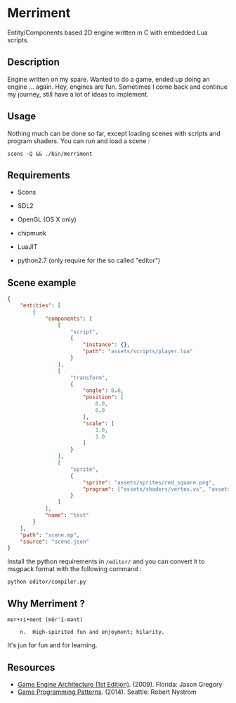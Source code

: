 # Merriment

Entity/Components based 2D engine written in C with embedded Lua scripts.

## Description

Engine written on my spare. Wanted to do a game, ended up doing an engine ... again. Hey, engines are fun.
Sometimes I come back and continue my journey, still have a lot of ideas to implement.

## Usage

Nothing much can be done so far, except loading scenes with scripts and program shaders.
You can run and load a scene :

```
scons -Q && ./bin/merriment
```

## Requirements

- Scons
- SDL2
- OpenGL (OS X only)
- chipmunk
- LuaJIT

- python2.7 (only require for the so called "editor")

## Scene example

```json
{
    "entities": [
        {
            "components": [
                [
                    "script",
                    {
                        "instance": {},
                        "path": "assets/scripts/player.lua"
                    }
                ],
                [
                    "transform",
                    {
                        "angle": 0.0,
                        "position": [
                            0.0,
                            0.0
                        ],
                        "scale": [
                            1.0,
                            1.0
                        ]
                    }
                ],
                [
                    "sprite",
                    {
                        "sprite": "assets/sprites/red_square.png",
                        "program": ["assets/shaders/vertex.vs", "assets/shaders/fragment.fs"]
                    }
                ]
            ],
            "name": "test"
        }
    ],
    "path": "scene.mp",
    "source": "scene.json"
}
```

Install the python requirements in `/editor/` and you can convert it to msgpack format with the following command :

```
python editor/compiler.py
```

## Why Merriment ?

```
mer•ri•ment (mĕrˈĭ-mənt)

    n.  High-spirited fun and enjoyment; hilarity.
```

It's jun for fun and for learning.

## Resources

- [Game Engine Architecture (1st Edition)](http://www.amazon.com/Game-Engine-Architecture-Jason-Gregory/dp/1568814135/). (2009). Florida: Jason Gregory
- [Game Programming Patterns](http://gameprogrammingpatterns.com/). (2014). Seattle: Robert Nystrom
